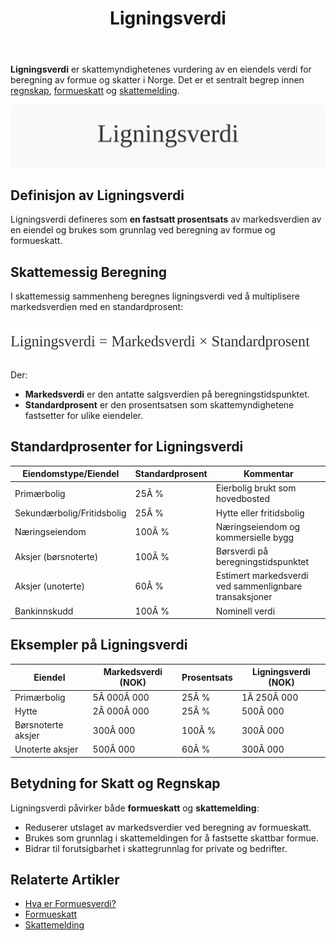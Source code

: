 ﻿---
title: "Ligningsverdi"
meta_title: "Ligningsverdi"
meta_description: '**Ligningsverdi** er skattemyndighetenes vurdering av en eiendels verdi for beregning av formue og skatter i Norge. Det er et sentralt begrep innen [regnskap](/...'
slug: ligningsverdi
type: blog
layout: pages/single
---

**Ligningsverdi** er skattemyndighetenes vurdering av en eiendels verdi for beregning av formue og skatter i Norge. Det er et sentralt begrep innen [regnskap](/blogs/regnskap/hva-er-regnskap "Hva er Regnskap? En komplett guide"), [formueskatt](/blogs/regnskap/hva-er-formueskatt "Formueskatt - Komplett Guide til Beregning, Satser og Regelverk i Norge") og [skattemelding](/blogs/regnskap/skattemelding "Hva er Skattemelding? Guide til Innsending av Skattemelding i Norge").

![Illustrasjon som viser begrepet ligningsverdi](ligningsverdi-image.svg)

## Definisjon av Ligningsverdi

Ligningsverdi defineres som **en fastsatt prosentsats** av markedsverdien av en eiendel og brukes som grunnlag ved beregning av formue og formueskatt.

## Skattemessig Beregning

I skattemessig sammenheng beregnes ligningsverdi ved å multiplisere markedsverdien med en standardprosent:

![Formel for beregning av ligningsverdi](ligningsverdi-beregningsformel.svg)

Der:
* **Markedsverdi** er den antatte salgsverdien på beregningstidspunktet.
* **Standardprosent** er den prosentsatsen som skattemyndighetene fastsetter for ulike eiendeler.

## Standardprosenter for Ligningsverdi

| **Eiendomstype/Eiendel**   | **Standardprosent** | **Kommentar**                            |
|----------------------------|---------------------|------------------------------------------|
| Primærbolig                | 25Â %                | Eierbolig brukt som hovedbosted         |
| Sekundærbolig/Fritidsbolig | 25Â %                | Hytte eller fritidsbolig                 |
| Næringseiendom             | 100Â %               | Næringseiendom og kommersielle bygg      |
| Aksjer (børsnoterte)       | 100Â %               | Børsverdi på beregningstidspunktet       |
| Aksjer (unoterte)          | 60Â %                | Estimert markedsverdi ved sammenlignbare transaksjoner |
| Bankinnskudd               | 100Â %               | Nominell verdi                            |

## Eksempler på Ligningsverdi

| **Eiendel**        | **Markedsverdi (NOK)** | **Prosentsats** | **Ligningsverdi (NOK)** |
|--------------------|------------------------|-----------------|-------------------------|
| Primærbolig        | 5Â 000Â 000              | 25Â %            | 1Â 250Â 000               |
| Hytte              | 2Â 000Â 000              | 25Â %            | 500Â 000                 |
| Børsnoterte aksjer | 300Â 000                | 100Â %           | 300Â 000                 |
| Unoterte aksjer    | 500Â 000                | 60Â %            | 300Â 000                 |

## Betydning for Skatt og Regnskap

Ligningsverdi påvirker både **formueskatt** og **skattemelding**:

* Reduserer utslaget av markedsverdier ved beregning av formueskatt.
* Brukes som grunnlag i skattemeldingen for å fastsette skattbar formue.
* Bidrar til forutsigbarhet i skattegrunnlag for private og bedrifter.

## Relaterte Artikler

* [Hva er Formuesverdi?](/blogs/regnskap/hva-er-formuesverdi "Hva er Formuesverdi? Definisjon, Beregningsmetoder og Eksempler")
* [Formueskatt](/blogs/regnskap/hva-er-formueskatt "Formueskatt - Komplett Guide til Beregning, Satser og Regelverk i Norge")
* [Skattemelding](/blogs/regnskap/skattemelding "Hva er Skattemelding? Guide til Innsending av Skattemelding i Norge")










